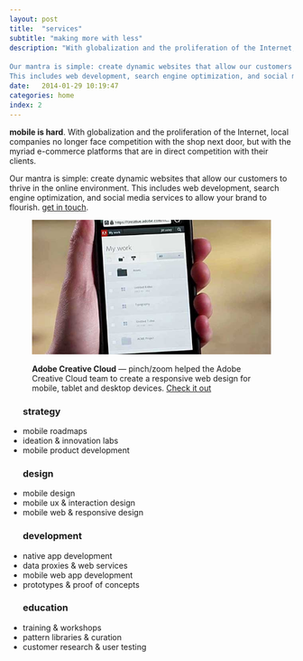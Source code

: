 ```yaml
---
layout: post
title:  "services"
subtitle: "making more with less"
description: "With globalization and the proliferation of the Internet, local companies no longer face competition with the shop next door, but with the myriad e-commerce platforms that are in direct competition with their clients. 

Our mantra is simple: create dynamic websites that allow our customers to thrive in the online environment. 
This includes web development, search engine optimization, and social media services to allow your brand to flourish."
date:   2014-01-29 10:19:47
categories: home
index: 2
---
```


**mobile is hard**. With globalization and the proliferation of the Internet, local companies no longer face competition with the shop next door, but with the myriad e-commerce platforms that are in direct competition with their clients. 

Our mantra is simple: create dynamic websites that allow our customers to thrive in the online environment. 
This includes web development, search engine optimization, and social media services to allow your brand to flourish. 
[get in touch](mailto:hello@pinchzoom.com?subject=services).

<div class="images"><figure><a href="https://www.adobe.com/products/creativecloud.html"><img src="/assets/img/creativecloud.jpg" alt="Adobe Creative Cloud" /></a><figcaption><p><strong class="label">Adobe Creative Cloud</strong> —  pinch/zoom helped the Adobe Creative Cloud team to create a responsive web design for mobile, tablet and desktop devices. <a href="https://www.adobe.com/products/creativecloud.html">Check it out</a></p></figcaption></figure></div>

<div class="inset">
  <ul>
    <h3><i class="icon-lightbulb"></i> strategy</h3>
    <li>mobile roadmaps</li>
    <li>ideation &amp; innovation labs</li>
    <li>mobile product development</li>
  </ul>
  <ul>
    <h3><i class="icon-magic"></i> design</h3>
    <li>mobile design</li>
    <li>mobile ux &amp; interaction design</li>
    <li>mobile web &amp; responsive design</li>
  </ul>
  <ul>
    <h3><i class="icon-cog"></i> development</h3>
    <li>native app development</li>
    <li>data proxies &amp; web services</li>
    <li>mobile web app development</li>
    <li>prototypes &amp; proof of concepts</li>
  </ul>
  <ul>
    <h3><i class="icon-time"></i> education</h3>
    <li>training &amp; workshops</li>
    <li>pattern libraries &amp; curation</li>
    <li>customer research &amp; user testing</li>
  </ul>
</div>
